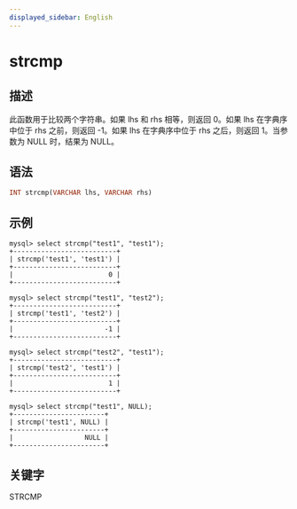 ```yaml
---
displayed_sidebar: English
---
```


# strcmp

## 描述

此函数用于比较两个字符串。如果 lhs 和 rhs 相等，则返回 0。如果 lhs 在字典序中位于 rhs 之前，则返回 -1。如果 lhs 在字典序中位于 rhs 之后，则返回 1。当参数为 NULL 时，结果为 NULL。

## 语法

```Haskell
INT strcmp(VARCHAR lhs, VARCHAR rhs)
```

## 示例

```Plain
mysql> select strcmp("test1", "test1");
+--------------------------+
| strcmp('test1', 'test1') |
+--------------------------+
|                        0 |
+--------------------------+

mysql> select strcmp("test1", "test2");
+--------------------------+
| strcmp('test1', 'test2') |
+--------------------------+
|                       -1 |
+--------------------------+

mysql> select strcmp("test2", "test1");
+--------------------------+
| strcmp('test2', 'test1') |
+--------------------------+
|                        1 |
+--------------------------+

mysql> select strcmp("test1", NULL);
+-----------------------+
| strcmp('test1', NULL) |
+-----------------------+
|                  NULL |
+-----------------------+
```

## 关键字

STRCMP